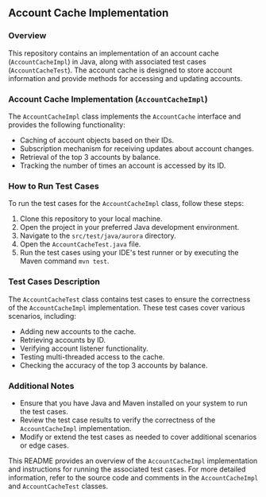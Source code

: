 ## Account Cache Implementation

### Overview
This repository contains an implementation of an account cache (`AccountCacheImpl`) in Java, along with associated test 
cases (`AccountCacheTest`). The account cache is designed to store account information and provide methods for accessing and updating accounts.

### Account Cache Implementation (`AccountCacheImpl`)
The `AccountCacheImpl` class implements the `AccountCache` interface and provides the following functionality:
- Caching of account objects based on their IDs.
- Subscription mechanism for receiving updates about account changes.
- Retrieval of the top 3 accounts by balance.
- Tracking the number of times an account is accessed by its ID.

### How to Run Test Cases
To run the test cases for the `AccountCacheImpl` class, follow these steps:

1. Clone this repository to your local machine.
2. Open the project in your preferred Java development environment.
3. Navigate to the `src/test/java/aurora` directory.
4. Open the `AccountCacheTest.java` file.
5. Run the test cases using your IDE's test runner or by executing the Maven command `mvn test`.

### Test Cases Description
The `AccountCacheTest` class contains test cases to ensure the correctness of the `AccountCacheImpl` implementation.
These test cases cover various scenarios, including:
- Adding new accounts to the cache.
- Retrieving accounts by ID.
- Verifying account listener functionality.
- Testing multi-threaded access to the cache.
- Checking the accuracy of the top 3 accounts by balance.

### Additional Notes
- Ensure that you have Java and Maven installed on your system to run the test cases.
- Review the test case results to verify the correctness of the `AccountCacheImpl` implementation.
- Modify or extend the test cases as needed to cover additional scenarios or edge cases.

This README provides an overview of the `AccountCacheImpl` implementation and instructions for running the associated test cases.
For more detailed information, refer to the source code and comments in the `AccountCacheImpl` and `AccountCacheTest` classes.